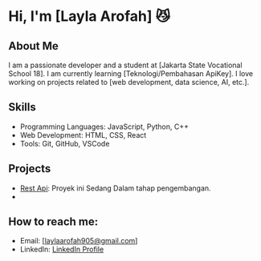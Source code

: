 # Hi, I'm [Layla Arofah] 😼

## About Me
I am a passionate developer and a student at [Jakarta State Vocational School 18]. I am currently learning [Teknologi/Pembahasan ApiKey]. I love working on projects related to [web development, data science, AI, etc.].

## Skills
- Programming Languages: JavaScript, Python, C++
- Web Development: HTML, CSS, React
- Tools: Git, GitHub, VSCode

## Projects
- [Rest Api](https://github.com/laylaarofah): Proyek ini Sedang Dalam tahap pengembangan.
- 
## How to reach me:
- Email: [laylaarofah905@gmail.com]
- LinkedIn: [LinkedIn Profile](URL)
